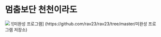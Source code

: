 # 멈춤보단 천천이라도

<img src="https://avatars2.githubusercontent.com/u/67465462?s=460&u=a489674599ac4b1252c77c73de4e46762127ab65&v=4">
![미완성 프로그램] (https://github.com/rav23/rav23/tree/master/미완성 프로그램 저장소)
